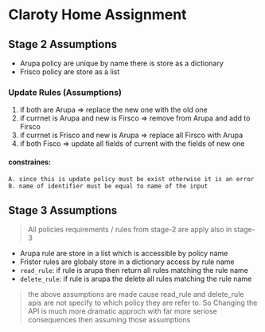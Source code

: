 # Claroty Home Assignment

## Stage 2 Assumptions

- Arupa policy are unique by name there is store as a dictionary 
- Frisco policy are store as a list

### Update Rules (Assumptions)

  1. if both are Arupa => replace the new one with the old one
  2. if currnet is Arupa and new is Firsco => remove from Arupa and add to Firsco 
  3. if currnet is Frisco and new is Arupa => replace all Firsco with Arupa
  4. if both Fisco => update all fields of current with the fields of new one

  #### constraines: 
    A. since this is update policy must be exist otherwise it is an error
    B. name of identifier must be equal to name of the input

  ## Stage 3 Assumptions
  > All policies requirements / rules from stage-2 are apply also in stage-3

  - Arupa rule are store in a list which is accessible by policy name
  - Fristor rules are globaly store in a dictionary access by rule name
  - `read_rule`: if rule is arupa then return all rules matching the rule name
  - `delete_rule`: if rule is arupa the delete all rules matching the rule name
  > the above assumptions are made cause read_rule and delete_rule apis are not specify 
    to which policy they are refer to. So Changing the API is much more dramatic approch with far more seriose consequences then assuming those assumptions

  

